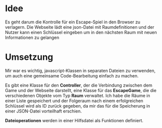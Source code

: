 # Idee
Es geht darum die Kontrolle für ein Escape-Spiel in den Browser zu verlagern. Die Webseite lädt eine json-Datei mit Raumdefinitionen und der Nutzer kann einen Schlüssel eingeben um in den nächsten Raum mit neuen Informationen zu gelangen

# Umsetzung
Mir war es wichtig, javascript-Klassen in separaten Dateien zu verwenden, um auch eine gemeinsame Code-Bearbeitung einfach zu machen.

Es gibt eine Klasse für den
**Controller**, der die Verbindung zwischen dem Game und der Webseite darstellt, eine Klasse für das **EscapeGame**, die die verschiedenen Objekte vom Typ **Raum** verwaltet.
Ich habe die Räume in einer Liste gespeichert und der Folgeraum nach einem erfolgreichen Schlüssel wird als ID zurück gegeben, da mir das für die Speicherung in einer JSON-Datei vorteilhaft erschien.

**Dateioperationen** werden in einer Hilfsdatei als Funktionen definiert.
